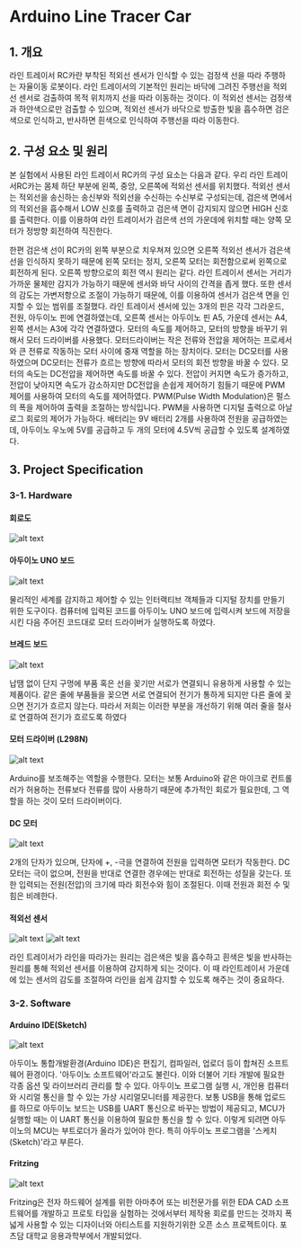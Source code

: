 # Arduino Line Tracer Car

## 1. 개요
라인 트레이서 RC카란 부착된 적외선 센서가 인식할 수 있는 검정색 선을 따라 주행하는 자율이동 로봇이다.   라인 트레이서의 기본적인 원리는 바닥에 그려진 주행선을 적외선 센서로 검출하여 목적 위치까지 선을 따라 이동하는 것이다. 이 적외선 센서는 검정색과 하얀색으로만 검출할 수 있으며, 적외선 센서가 바닥으로 방출한 빛을 흡수하면 검은색으로 인식하고, 반사하면 흰색으로 인식하여 주행선을 따라 이동한다.


## 2. 구성 요소 및 원리
본 실험에서 사용된 라인 트레이서 RC카의 구성 요소는 다음과 같다.
우리 라인 트레이서RC카는 몸체 하단 부분에 왼쪽, 중앙, 오른쪽에 적외선 센서를 위치했다. 적외선 센서는 적외선을 송신하는 송신부와 적외선을 수신하는 수신부로 구성되는데, 검은색 면에서의 적외선을 흡수해서 LOW 신호를 출력하고 검은색 면이 감지되지 않으면 HIGH 신호를 출력한다. 이를 이용하여 라인 트레이서가 검은색 선의 가운데에 위치할 때는 양쪽 모터가 정방향 회전하여 직진한다.
 
 한편 검은색 선이 RC카의 왼쪽 부분으로 치우쳐져 있으면 오른쪽 적외선 센서가 검은색 선을 인식하지 못하기 때문에 왼쪽 모터는 정지, 오른쪽 모터는 회전함으로써 왼쪽으로 회전하게 된다. 오른쪽 방향으로의 회전 역시 원리는 같다. 라인 트레이서 센서는 거리가 가까운 물체만 감지가 가능하기 때문에 센서와 바닥 사이의 간격을 좁게 했다. 또한 센서의 감도는 가변저항으로 조절이 가능하기 때문에, 이를 이용하여 센서가 검은색 면을 인지할 수 있는 범위를 조절했다. 라인 트레이서 센서에 있는 3개의 핀은 각각 그라운드, 전원, 아두이노 핀에 연결하였는데, 오른쪽 센서는 아두이노 핀 A5, 가운데 센서는 A4, 왼쪽 센서는 A3에 각각 연결하였다. 
모터의 속도를 제어하고, 모터의 방향을 바꾸기 위해서 모터 드라이버를 사용했다. 모터드라이버는 작은 전류와 전압을 제어하는 프로세서와 큰 전류로 작동하는 모터 사이에 중재 역할을 하는 장치이다. 모터는 DC모터를 사용하였으며 DC모터는 전류가 흐르는 방향에 따라서 모터의 회전 방향을 바꿀 수 있다.  모터의 속도는 DC전압을 제어하면 속도를 바꿀 수 있다. 전압이 커지면 속도가 증가하고, 전압이 낮아지면 속도가 감소하지만 DC전압을 손쉽게 제어하기 힘들기 때문에 PWM 제어를 사용하여 모터의 속도를 제어하였다. PWM(Pulse Width Modulation)은 펄스의 폭을 제어하여 출력을 조절하는 방식입니다. PWM을 사용하면 디지털 출력으로 아날로그 회로의 제어가 가능하다. 배터리는 9V 배터리 2개를 사용하여 전원을 공급하였는데, 아두이노 우노에 5V를 공급하고 두 개의 모터에 4.5V씩 공급할 수 있도록 설계하였다.


## 3. Project Specification
### 3-1. Hardware
#### 회로도

![alt text](https://github.com/Junst/Arduino_Line_Tracer_Car/blob/master/pic/7%20linetracer_bb.png)

#### 아두이노 UNO 보드
![alt text](https://github.com/Junst/Arduino_Line_Tracer_Car/blob/master/pic/%EA%B7%B8%EB%A6%BC1.jpg)

물리적인 세계를 감지하고 제어할 수 있는 인터랙티브 객체들과 디지털 장치를 만들기 위한 도구이다. 컴퓨터에 입력된 코드를 아두이노 UNO 보드에 입력시켜 보드에 저장을 시킨 다음 주어진 코드대로 모터 드라이버가 실행하도록 하였다.

#### 브레드 보드
![alt text](https://github.com/Junst/Arduino_Line_Tracer_Car/blob/master/pic/%EA%B7%B8%EB%A6%BC3.jpg)

납땜 없이 단지 구멍에 부품 혹은 선을 꽂기만 서로가 연결되니 유용하게 사용할 수 있는 제품이다. 같은 줄에 부품들을 꽂으면 서로 연결되어 전기가 통하게 되지만 다른 줄에 꽂으면 전기가 흐르지 않는다. 따라서 저희는 이러한 부분을 개선하기 위해 여러 줄을 철사로 연결하여 전기가 흐르도록 하였다

#### 모터 드라이버 (L298N)
![alt text](https://github.com/Junst/Arduino_Line_Tracer_Car/blob/master/pic/%EA%B7%B8%EB%A6%BC4.jpg)

Arduino를 보조해주는 역할을 수행한다. 모터는 보통 Arduino와 같은 마이크로 컨트롤러가 허용하는 전류보다 전류를 많이 사용하기 때문에 추가적인 회로가 필요한데, 그 역할을 하는 것이 모터 드라이버이다. 

#### DC 모터
![alt text](https://github.com/Junst/Arduino_Line_Tracer_Car/blob/master/pic/%EA%B7%B8%EB%A6%BC5.jpg)

2개의 단자가 있으며, 단자에 +, -극을 연결하여 전원을 입력하면 모터가 작동한다. DC모터는 극이 없으며, 전원을 반대로 연결한 경우에는 반대로 회전하는 성질을 갖는다. 또한 입력되는 전원(전압)의 크기에 따라 회전수와 힘이 조절된다. 이때 전원과 회전 수 및 힘은 비례한다.


#### 적외선 센서 
![alt text](https://github.com/Junst/Arduino_Line_Tracer_Car/blob/master/pic/%EA%B7%B8%EB%A6%BC6.png) ![alt text](https://github.com/Junst/Arduino_Line_Tracer_Car/blob/master/pic/%EA%B7%B8%EB%A6%BC7.png)

라인 트레이서가 라인을 따라가는 원리는 검은색은 빛을 흡수하고 흰색은 빛을 반사하는 원리를 통해 적외선 센서를 이용하여 감지하게 되는 것이다. 이 때 라인트레이서 가운데에 있는 센서의 감도를 조절하여 라인을 쉽게 감지할 수 있도록 해주는 것이 중요하다.

### 3-2. Software
#### Arduino IDE(Sketch)
![alt text](https://github.com/Junst/Arduino_Line_Tracer_Car/blob/master/pic/ard.png)

아두이노 통합개발환경(Arduino IDE)은 편집기, 컴파일러, 업로더 등이 합쳐진 소프트웨어 환경이다. '아두이노 소프트웨어'라고도 불린다. 이와 더불어 기타 개발에 필요한 각종 옵션 및 라이브러리 관리를 할 수 있다. 아두이노 프로그램 실행 시, 개인용 컴퓨터와 시리얼 통신을 할 수 있는 가상 시리얼모니터를 제공한다. 보통 USB을 통해 업로드를 하므로 아두이노 보드는 USB를 UART 통신으로 바꾸는 방법이 제공되고, MCU가 실행할 때는 이 UART 통신을 이용하여 필요한 통신을 할 수 있다. 이렇게 되려면 아두이노의 MCU는 부트로더가 올라가 있어야 한다. 특히 아두이노 프로그램을 '스케치(Sketch)'라고 부른다.

#### Fritzing
![alt text](https://github.com/Junst/Arduino_Line_Tracer_Car/blob/master/pic/fri.png)

Fritzing은 전자 하드웨어 설계를 위한 아마추어 또는 비전문가를 위한 EDA CAD 소프트웨어를 개발하고 프로토 타입을 실험하는 것에서부터 제작용 회로를 만드는 것까지 폭넓게 사용할 수 있는 디자이너와 아티스트를 지원하기위한 오픈 소스 프로젝트이다. 포츠담 대학교 응용과학부에서 개발되었다.

